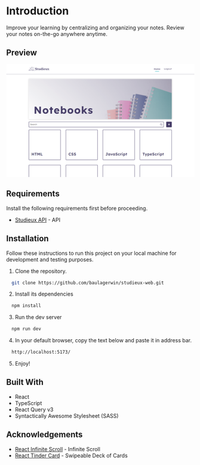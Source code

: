 # Introduction

Improve your learning by centralizing and organizing your notes. Review your notes on-the-go anywhere anytime.

## Preview

![Studieux Web](studieux-web.PNG)

## Requirements

Install the following requirements first before proceeding.

- [Studieux API](https://github.com/baulagerwin/studieux-api) - API

## Installation

Follow these instructions to run this project on your local machine for development and testing purposes.

1. Clone the repository.

```bash
  git clone https://github.com/baulagerwin/studieux-web.git
```

2. Install its dependencies

```bash
  npm install
```

3. Run the dev server

```bash
  npm run dev
```

4. In your default browser, copy the text below and paste it in address bar.

```bash
  http://localhost:5173/
```

5. Enjoy!

## Built With

- React
- TypeScript
- React Query v3
- Syntactically Awesome Stylesheet (SASS)

## Acknowledgements

- [React Infinite Scroll](https://github.com/ankeetmaini/react-infinite-scroll-component#readme) - Infinite Scroll
- [React Tinder Card](https://github.com/3DJakob/react-tinder-card) - Swipeable Deck of Cards
